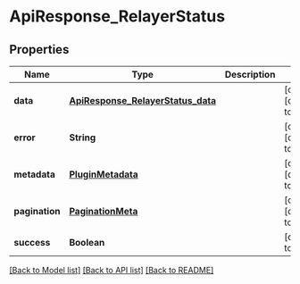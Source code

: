 # ApiResponse_RelayerStatus
## Properties

| Name | Type | Description | Notes |
|------------ | ------------- | ------------- | -------------|
| **data** | [**ApiResponse_RelayerStatus_data**](ApiResponse_RelayerStatus_data.md) |  | [optional] [default to null] |
| **error** | **String** |  | [optional] [default to null] |
| **metadata** | [**PluginMetadata**](PluginMetadata.md) |  | [optional] [default to null] |
| **pagination** | [**PaginationMeta**](PaginationMeta.md) |  | [optional] [default to null] |
| **success** | **Boolean** |  | [default to null] |

[[Back to Model list]](../README.md#documentation-for-models) [[Back to API list]](../README.md#documentation-for-api-endpoints) [[Back to README]](../README.md)

